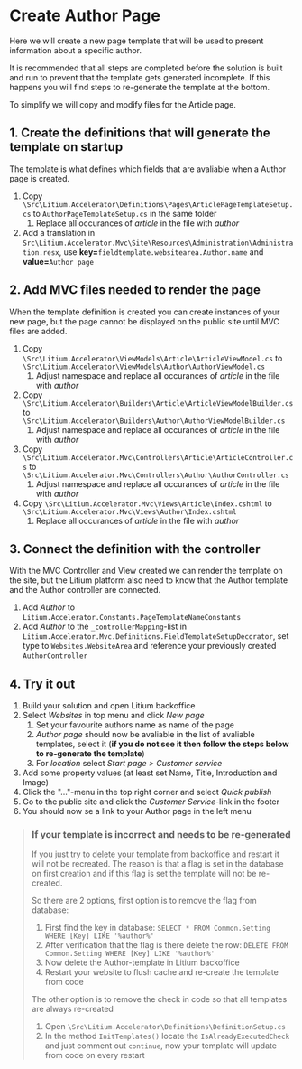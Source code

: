 # Create Author Page

Here we will create a new page template that will be used to present information about a specific author.

It is recommended that all steps are completed before the solution is built and run to prevent that the template gets generated incomplete. If this happens you will find steps to re-generate the template at the bottom.

To simplify we will copy and modify files for the Article page.

## 1. Create the definitions that will generate the template on startup

The template is what defines which fields that are avaliable when a Author page is created.

1. Copy `\Src\Litium.Accelerator\Definitions\Pages\ArticlePageTemplateSetup.cs` to `AuthorPageTemplateSetup.cs` in the same folder
    1. Replace all occurances of _article_ in the file with _author_
1. Add a translation in `Src\Litium.Accelerator.Mvc\Site\Resources\Administration\Administration.resx`, use **key=**`fieldtemplate.websitearea.Author.name` and **value=**`Author page`

## 2. Add MVC files needed to render the page

When the template definition is created you can create instances of your new page, but the page cannot be displayed on the public site until MVC files are added.

1. Copy `\Src\Litium.Accelerator\ViewModels\Article\ArticleViewModel.cs` to `\Src\Litium.Accelerator\ViewModels\Author\AuthorViewModel.cs`
    1. Adjust namespace and replace all occurances of _article_ in the file with _author_
1. Copy `\Src\Litium.Accelerator\Builders\Article\ArticleViewModelBuilder.cs` to `\Src\Litium.Accelerator\Builders\Author\AuthorViewModelBuilder.cs`
    1. Adjust namespace and replace all occurances of _article_ in the file with _author_
1. Copy `\Src\Litium.Accelerator.Mvc\Controllers\Article\ArticleController.cs` to `\Src\Litium.Accelerator.Mvc\Controllers\Author\AuthorController.cs`
    1. Adjust namespace and replace all occurances of _article_ in the file with _author_
1. Copy `\Src\Litium.Accelerator.Mvc\Views\Article\Index.cshtml` to `\Src\Litium.Accelerator.Mvc\Views\Author\Index.cshtml`
    1. Replace all occurances of _article_ in the file with _author_

## 3. Connect the definition with the controller

With the MVC Controller and View created we can render the template on the site, but the Litium platform also need to know that the Author template and the Author controller are connected.

1. Add _Author_ to `Litium.Accelerator.Constants.PageTemplateNameConstants`
1. Add _Author_ to the `_controllerMapping`-list in `Litium.Accelerator.Mvc.Definitions.FieldTemplateSetupDecorator`, set type to `Websites.WebsiteArea` and reference your previously created `AuthorController` 

## 4. Try it out

1. Build your solution and open Litium backoffice
1. Select _Websites_ in top menu and click _New page_
    1. Set your favourite authors name as name of the page
    1. _Author page_ should now be avaliable in the list of avaliable templates, select it (**if you do not see it then follow the steps below to re-generate the template**)
    1. For _location_ select _Start page > Customer service_
1. Add some property values (at least set Name, Title, Introduction and Image)
1. Click the "..."-menu in the top right corner and select _Quick publish_
1. Go to the public site and click the _Customer Service_-link in the footer
1. You should now se a link to your Author page in the left menu

> ### If your template is incorrect and needs to be re-generated
> 
> If you just try to delete your template from backoffice and restart it will not be recreated. The reason is that a flag is set in the database on first creation and if this flag is set the template will not be re-created.
> 
> So there are 2 options, first option is to remove the flag from database:
> 
> 1. First find the key in database: `SELECT * FROM Common.Setting WHERE [Key] LIKE '%author%'`
> 1. After verification that the flag is there delete the row: `DELETE FROM Common.Setting WHERE [Key] LIKE '%author%'`
> 1. Now delete the Author-template in Litium backoffice
> 1. Restart your website to flush cache and re-create the template from code
> 
> The other option is to remove the check in code so that all templates are always re-created
> 
> 1. Open `\Src\Litium.Accelerator\Definitions\DefinitionSetup.cs`
> 1. In the method `InitTemplates()` locate the `IsAlreadyExecutedCheck` and just comment out `continue`, now your template will update from code on every restart 